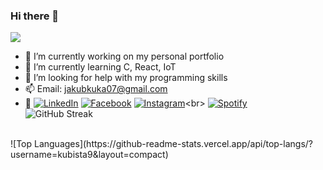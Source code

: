 ### Hi there 👋
<img src="https://giphy.com/gifs/coding-hack-hacking-1iNIkQBAwEkUuTpikf">

- 🔭 I’m currently working on my personal portfolio
- 🌱 I’m currently learning C, React, IoT
- 🤔 I’m looking for help with my programming skills 
- 📫 Email: jakubkuka07@gmail.com
- 👀 [![LinkedIn](https://img.shields.io/badge/LinkedIn-0077B5?style=for-the-badge&logo=linkedin&logoColor=white)](https://www.linkedin.com/in/[yourLinkedInProfile](https://www.linkedin.com/in/jakub-kuka/)/)
[![Facebook](https://img.shields.io/badge/Facebook-1877F2?style=for-the-badge&logo=facebook&logoColor=white)](https://www.facebook.com/[yourFacebookProfile](https://www.facebook.com/jakub.kuka.5/))
[![Instagram](https://img.shields.io/badge/Instagram-E4405F?style=for-the-badge&logo=instagram&logoColor=white)](https://www.instagram.com/[yourInstagramProfile](https://www.instagram.com/jakubkuka/)/)<br>
[![Spotify](https://novatorem.vercel.app/api/spotify)](https://open.spotify.com/user/vnxxz3vngx7mq0co4qh7c8q6x)<br>
![GitHub Streak](http://github-readme-streak-stats.herokuapp.com?user=kubista9)
<br>
![Top Languages](https://github-readme-stats.vercel.app/api/top-langs/?username=kubista9&layout=compact)
<br>





